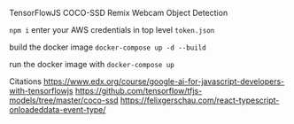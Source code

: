 TensorFlowJS
COCO-SSD
Remix
Webcam
Object Detection

`npm i`
enter your AWS credentials in top level `token.json`

build the docker image `docker-compose up -d --build`

run the docker image with `docker-compose up`

Citations
https://www.edx.org/course/google-ai-for-javascript-developers-with-tensorflowjs
https://github.com/tensorflow/tfjs-models/tree/master/coco-ssd
https://felixgerschau.com/react-typescript-onloadeddata-event-type/
